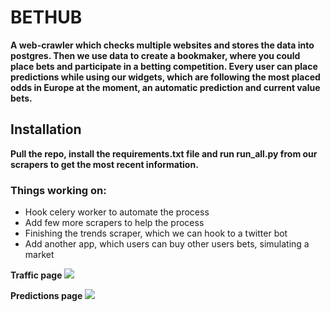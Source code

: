 <h1>BETHUB</h1>
    <b>A web-crawler which checks multiple websites and stores the data into postgres.
    Then we use data to create a bookmaker, where you could place bets and participate in a
    betting competition. Every user can place predictions while using our widgets, which are
    following the most placed odds in Europe at the moment, an automatic prediction and 
    current value bets.</b>

<h2>Installation</h2>
    <b>Pull the repo, install the requirements.txt file and run run_all.py from our scrapers to get the most recent information.</b>
    
<h3>Things working on:</h3>
<ul>
    <li>Hook celery worker to automate the process</li>
    <li>Add few more scrapers to help the process</li>
    <li>Finishing the trends scraper, which we can hook to a twitter bot</li>
    <li>Add another app, which users can buy other users bets, simulating a market</li>
</ul>




<b>Traffic page</b>
<img src="https://serving.photos.photobox.com/67491438c6cca24f52d9669fbf4531bb6b62e7c741496e4a9ae02073fd0cd1c015abd510.jpg"></img>

<b>Predictions page</b>
<img src="https://serving.photos.photobox.com/97665076bb2e31b5daaac003915cd5cfed098de1ae854ed69d0958bf8b0d36d3ddad9bfd.jpg"></img>

